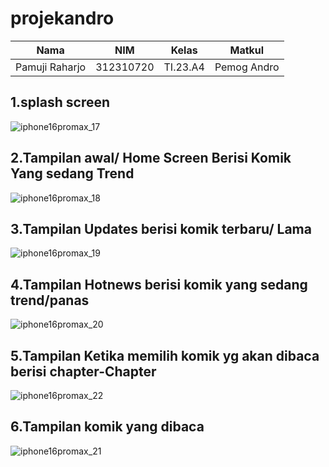 # projekandro

|Nama|NIM|Kelas|Matkul|
|----|---|-----|------|
|Pamuji Raharjo|312310720|TI.23.A4|Pemog Andro|

## 1.splash screen
![iphone16promax_17](https://github.com/user-attachments/assets/d2c48f2d-2310-47f3-9a2f-7740f7a32af1)

## 2.Tampilan awal/ Home Screen Berisi Komik Yang sedang Trend 
![iphone16promax_18](https://github.com/user-attachments/assets/e78dfd88-7d40-4677-bb4c-ea3621705d76)

## 3.Tampilan Updates berisi komik terbaru/ Lama
![iphone16promax_19](https://github.com/user-attachments/assets/72319fa6-dfff-4072-aa7f-60feec74ab27)

## 4.Tampilan Hotnews berisi komik yang sedang trend/panas  
![iphone16promax_20](https://github.com/user-attachments/assets/2f81aa6e-0878-4db3-9292-6b3806e97048)

## 5.Tampilan Ketika memilih komik yg akan dibaca berisi chapter-Chapter 
![iphone16promax_22](https://github.com/user-attachments/assets/d69c6b2d-91b3-434f-895a-7c00eff26c0a)

## 6.Tampilan komik yang dibaca
![iphone16promax_21](https://github.com/user-attachments/assets/e01e23fa-1fca-4d15-9636-17bc0bed8e65)
